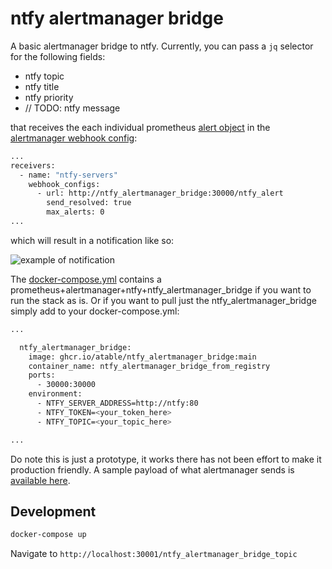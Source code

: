 # ntfy alertmanager bridge

A basic alertmanager bridge to ntfy. Currently, you can pass a `jq` selector for the following fields:

- ntfy topic
- ntfy title
- ntfy priority
- // TODO: ntfy message

that receives the each individual prometheus [alert object](https://prometheus.io/docs/alerting/latest/notifications/#alert) in the [alertmanager webhook config](alertmanager/alertmanager/config.yml):

```sh
...
receivers:
  - name: "ntfy-servers"
    webhook_configs:
      - url: http://ntfy_alertmanager_bridge:30000/ntfy_alert
        send_resolved: true
        max_alerts: 0
...
```

which will result in a notification like so:

![example of notification](documentation/example-notification.png "Example notification")

The [docker-compose.yml](docker-compose.yml) contains a prometheus+alertmanager+ntfy+ntfy_alertmanager_bridge if you want to run the stack as is. Or if you want to pull just the ntfy_alertmanager_bridge simply add to your docker-compose.yml:

```sh
...

  ntfy_alertmanager_bridge:
    image: ghcr.io/atable/ntfy_alertmanager_bridge:main
    container_name: ntfy_alertmanager_bridge_from_registry
    ports:
      - 30000:30000
    environment:
      - NTFY_SERVER_ADDRESS=http://ntfy:80
      - NTFY_TOKEN=<your_token_here>
      - NTFY_TOPIC=<your_topic_here>

...
```

Do note this is just a prototype, it works there has not been effort to make it production friendly. A sample payload of what alertmanager sends is [available here](documentation/sample-alert.json).

## Development

```sh
docker-compose up
```

Navigate to `http://localhost:30001/ntfy_alertmanager_bridge_topic`
